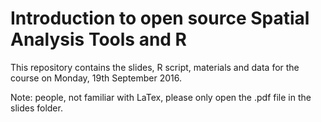 # Introduction to open source Spatial Analysis Tools and R

This repository contains the slides, R script, materials and data for the course on Monday, 19th September 2016.

Note: people, not familiar with LaTex, please only open the .pdf file in the slides folder. 